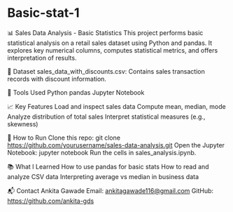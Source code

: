 # Basic-stat-1
📊 Sales Data Analysis - Basic Statistics
This project performs basic statistical analysis on a retail sales dataset using Python and pandas. It explores key numerical columns, computes statistical metrics, and offers interpretation of results.


📁 Dataset
sales_data_with_discounts.csv: Contains sales transaction records with discount information.


🧰 Tools Used
Python
pandas
Jupyter Notebook


📈 Key Features
Load and inspect sales data
Compute mean, median, mode
Analyze distribution of total sales
Interpret statistical measures (e.g., skewness)


🚀 How to Run
Clone this repo:
git clone https://github.com/yourusername/sales-data-analysis.git
Open the Jupyter Notebook:
jupyter notebook
Run the cells in sales_analysis.ipynb.


📚 What I Learned
How to use pandas for basic stats
How to read and analyze CSV data
Interpreting average vs median in business data


📬 Contact
Ankita Gawade
Email: ankitagawade116@gmail.com GitHub: https://github.com/ankita-gds 
